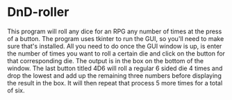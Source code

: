 # DnD-roller
This program will roll any dice for an RPG any number of times at the press of a button. The program uses tkinter to run the GUI, so you'll need to make sure that's installed.
All you need to do once the GUI window is up, is enter the number of times you want to roll a certain die and click on the button for that corresponding die. The output is in the box on the bottom of the window.
The last button titled 4D6 will roll a regular 6 sided die 4 times and drop the lowest and add up the remaining three numbers before displaying the result in the box. It will then repeat that process 5 more times for a total of six.
